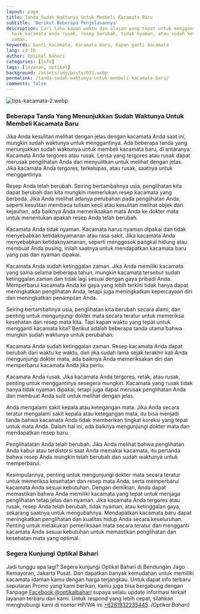 ```yaml
---
layout: page
title: Tanda Sudah Waktunya Untuk Membeli Kacamata Baru
subtitle: 'Berikut Beberapa Penjelasannya'
description: Cari tahu kapan waktu dan alasan yang tepat untuk mengganti kacamata Anda,
  baik kacamata anda rusak, resep berubah, tidak nyaman, atau sudah ketinggalan
  zaman.
keywords: Ganti kacamata, Kacamata baru, Kapan ganti kacamata
lang: id-ID
author: Optikal Bahari
categories: [Info]
tags: [layanan, optikal]
background: /assets/img/posts/021.webp
permalink: /tanda-sudah-waktunya-untuk-membeli-kacamata-baru/
comments: false
---
```


<div class="card shadow p-3 mb-5 bg-white rounded">
<img src="{{"/assets/img/posts/periksa-mata/periksa-mata-gratis-optikal-bahari-9.webp" | relative_url }}" class="card-img-top" alt="tips-kacamata-2.webp">

<div class="card-body">
    <h3 class="card-title">
        Beberapa Tanda Yang Menunjukkan Sudah Waktunya Untuk Membeli Kacamata Baru
    </h3>
    <p class="card-text text-left">
        Jika Anda kesulitan melihat dengan jelas dengan kacamata Anda saat ini, mungkin sudah waktunya untuk menggantinya. Ada beberapa tanda yang menunjukkan sudah waktunya untuk membeli kacamata baru, di antaranya: Kacamata Anda tergores atau rusak. Lensa yang tergores atau rusak dapat merusak penglihatan Anda dan menyulitkan untuk melihat dengan jelas. Jika kacamata Anda tergores, terkelupas, atau rusak, saatnya untuk menggantinya.
    </p>
    <p class="card-text text-left">
        Resep Anda telah berubah. Seiring bertambahnya usia, penglihatan kita dapat berubah dan kita mungkin memerlukan resep kacamata yang berbeda. Jika Anda melihat adanya perubahan pada penglihatan Anda, seperti kesulitan membaca tulisan kecil atau kesulitan melihat objek dari kejauhan, ada baiknya Anda memeriksakan mata Anda ke dokter mata untuk menentukan apakah resep Anda telah berubah.
    </p>
    <p class="card-text text-left">
        Kacamata Anda tidak nyaman. Kacamata harus nyaman dipakai dan tidak menyebabkan ketidaknyamanan atau rasa sakit. Jika kacamata Anda menyebabkan ketidaknyamanan, seperti menggosok pangkal hidung atau membuat Anda pusing, inilah saatnya untuk mendapatkan kacamata baru yang pas dan nyaman dipakai.
    </p>

<p class="card-text text-left">
Kacamata Anda sudah ketinggalan zaman. Jika Anda memiliki kacamata yang sama selama beberapa tahun, mungkin kacamata tersebut sudah ketinggalan zaman dan tidak lagi sesuai dengan gaya pribadi Anda. Memperbarui kacamata Anda ke gaya yang lebih terkini tidak hanya dapat meningkatkan penglihatan Anda, tetapi juga meningkatkan kepercayaan diri dan meningkatkan penampilan Anda.</p>

<p class="card-text text-left">
Seiring bertambahnya usia, penglihatan kita berubah secara alami, dan penting untuk mengunjungi dokter mata secara teratur untuk memeriksa kesehatan dan resep mata kita. Tapi kapan waktu yang tepat untuk mengganti kacamata kita? Berikut adalah beberapa tanda utama bahwa mungkin sudah waktunya untuk perubahan:
</p>

<p class="card-text text-left">
Kacamata Anda sudah ketinggalan zaman. Resep kacamata Anda dapat berubah dari waktu ke waktu, dan jika sudah lama sejak terakhir kali Anda mengunjungi dokter mata, ada baiknya Anda memeriksakan diri dan memperbarui kacamata Anda jika perlu.</p>

<p class="card-text text-left">
Kacamata Anda rusak. Jika kacamata Anda tergores, retak, atau rusak, penting untuk menggantinya sesegera mungkin. Kacamata yang rusak tidak hanya tidak nyaman dipakai, tetapi juga dapat merusak penglihatan Anda dan membuat Anda sulit untuk melihat dengan jelas.</p>

<p class="card-text text-left">
Anda mengalami sakit kepala atau ketegangan mata. Jika Anda secara teratur mengalami sakit kepala atau ketegangan mata, itu bisa menjadi tanda bahwa kacamata Anda tidak memberikan tingkat koreksi yang tepat untuk mata Anda. Dalam hal ini, ada baiknya mengunjungi dokter mata dan mendapatkan resep baru.</p>

<p class="card-text text-left">
Penglihatatan Anda telah berubah. Jika Anda melihat bahwa penglihatan Anda kabur atau terdistorsi saat Anda memakai kacamata, itu pertanda bahwa resep Anda mungkin telah berubah dan sudah waktunya untuk memperbarui.</p>
    <p class="card-text text-left">
        Kesimpulannya, penting untuk mengunjungi dokter mata secara teratur untuk memeriksa kesehatan dan resep mata Anda, serta memperbarui kacamata Anda sesuai kebutuhan. Dengan demikian, Anda dapat memastikan bahwa Anda memiliki kacamata yang tepat untuk menjaga penglihatan tetap jelas dan nyaman. Jika kacamata Anda tergores atau rusak, resep Anda telah berubah, tidak nyaman, atau ketinggalan gaya, sekarang saatnya untuk mengubahnya. Mendapatkan kacamata baru dapat meningkatkan penglihatan dan kualitas hidup Anda secara keseluruhan. Penting untuk melakukan pemeriksaan mata secara teratur dan mengganti kacamata Anda sesuai kebutuhan untuk memastikan penglihatan dan kesehatan mata yang optimal.
    </p>
    <h3 class="card-title">
        Segera Kunjungi Optikal Bahari
    </h3>
    <p class="card-text text-left">
        Jadi tunggu apa lagi? Segera kunjungi Optikal Bahari di Bendungan Jago Kemayoran, Jakarta Pusat. Dan dapatkan banyak kemudahan untuk memiliki kacamata idaman kamu dengan harga terjangkau. Untuk dapat info terbaru seputaran Promo yang kami berikan, kamu juga bisa bergabung dengan Fanpage <a href="https://www.facebook.com/optikalbahari" id="FBClick" title="Facebook Page Optikal Bahari" class="FacebookPage">Facebook @optikalbahari</a> supaya selalu update informasi terkait layanan terbaru dari kami. Untuk respond yang lebih cepat, silahkan menghubungi kami di nomor HP/WA ini <a href="https://api.whatsapp.com/send?phone=6281932235445&text=Hallo%2C+saya+butuh+informasi+lebih+lanjut+mengenai+Optikal+Bahari" id="WhatsAppClick" class="WhatsAppCall" title="Call WhatsApp">+6281932235445</a>.
    <em>(Optikal Bahari)</em>
    </p>

</div>
